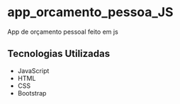 # app_orcamento_pessoa_JS
App de orçamento pessoal feito em js

## Tecnologias Utilizadas
* JavaScript
* HTML
* CSS
* Bootstrap
